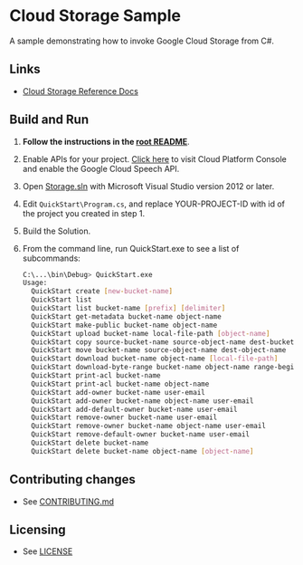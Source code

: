 # Cloud Storage Sample

A sample demonstrating how to invoke Google Cloud Storage from C#.

## Links

- [Cloud Storage Reference Docs](https://developers.google.com/api-client-library/dotnet/apis/storage/v1)

## Build and Run

1.  **Follow the instructions in the [root README](../../README.md)**.

4.  Enable APIs for your project.
    [Click here](https://console.cloud.google.com/flows/enableapi?apiid=storage_api&showconfirmation=true)
    to visit Cloud Platform Console and enable the Google Cloud Speech API.

6.  Open [Storage.sln](Storage.sln) with Microsoft Visual Studio version 2012 or later.

7.  Edit `QuickStart\Program.cs`, and replace YOUR-PROJECT-ID with id
    of the project you created in step 1.

8.  Build the Solution.

9.  From the command line, run QuickStart.exe to see a list of 
    subcommands:

    ```sh
    C:\...\bin\Debug> QuickStart.exe
    Usage:
      QuickStart create [new-bucket-name]
      QuickStart list
      QuickStart list bucket-name [prefix] [delimiter]
      QuickStart get-metadata bucket-name object-name
      QuickStart make-public bucket-name object-name
      QuickStart upload bucket-name local-file-path [object-name]
      QuickStart copy source-bucket-name source-object-name dest-bucket-name dest-object-name
      QuickStart move bucket-name source-object-name dest-object-name
      QuickStart download bucket-name object-name [local-file-path]
      QuickStart download-byte-range bucket-name object-name range-begin range-end [local-file-path]
      QuickStart print-acl bucket-name
      QuickStart print-acl bucket-name object-name
      QuickStart add-owner bucket-name user-email
      QuickStart add-owner bucket-name object-name user-email
      QuickStart add-default-owner bucket-name user-email
      QuickStart remove-owner bucket-name user-email
      QuickStart remove-owner bucket-name object-name user-email
      QuickStart remove-default-owner bucket-name user-email
      QuickStart delete bucket-name
      QuickStart delete bucket-name object-name [object-name] 
    ```

## Contributing changes

* See [CONTRIBUTING.md](../../CONTRIBUTING.md)

## Licensing

* See [LICENSE](../../LICENSE)
